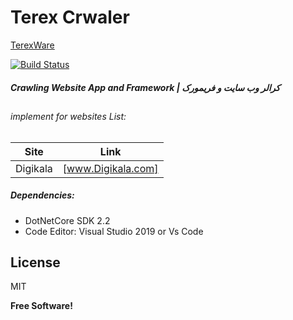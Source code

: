 # Terex Crwaler

[TerexWare](https://github.com/behzadbb)

[![Build Status](https://travis-ci.org/joemccann/dillinger.svg?branch=master)](https://github.com/behzadbb)

##### Crawling Website App and Framework | کرالر وب سایت و فریمورک
##
###### implement for websites List:
## 
| Site | Link |
| ------ | ------ |
| Digikala | [www.Digikala.com] |

##### Dependencies:
  - DotNetCore SDK 2.2
  - Code Editor: Visual Studio 2019 or Vs Code



License
----

MIT


**Free Software!**
